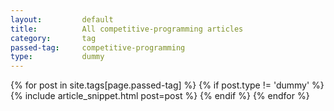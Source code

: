 ```yaml
---
layout:			default
title:			All competitive-programming articles
category:		tag
passed-tag:		competitive-programming
type:           dummy
---
```


{% for post in site.tags[page.passed-tag] %}
{% if post.type != 'dummy' %}
    {% include article_snippet.html post=post %}
{% endif %}
{% endfor %}
